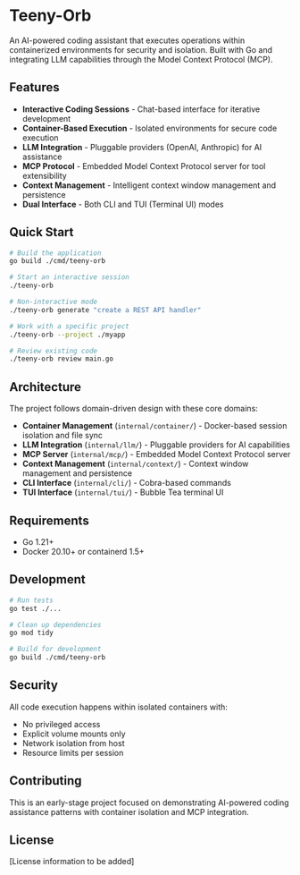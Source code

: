 # Teeny-Orb

An AI-powered coding assistant that executes operations within containerized environments for security and isolation. Built with Go and integrating LLM capabilities through the Model Context Protocol (MCP).

## Features

- **Interactive Coding Sessions** - Chat-based interface for iterative development
- **Container-Based Execution** - Isolated environments for secure code execution
- **LLM Integration** - Pluggable providers (OpenAI, Anthropic) for AI assistance
- **MCP Protocol** - Embedded Model Context Protocol server for tool extensibility
- **Context Management** - Intelligent context window management and persistence
- **Dual Interface** - Both CLI and TUI (Terminal UI) modes

## Quick Start

```bash
# Build the application
go build ./cmd/teeny-orb

# Start an interactive session
./teeny-orb

# Non-interactive mode
./teeny-orb generate "create a REST API handler"

# Work with a specific project
./teeny-orb --project ./myapp

# Review existing code
./teeny-orb review main.go
```

## Architecture

The project follows domain-driven design with these core domains:

- **Container Management** (`internal/container/`) - Docker-based session isolation and file sync
- **LLM Integration** (`internal/llm/`) - Pluggable providers for AI capabilities
- **MCP Server** (`internal/mcp/`) - Embedded Model Context Protocol server
- **Context Management** (`internal/context/`) - Context window management and persistence
- **CLI Interface** (`internal/cli/`) - Cobra-based commands
- **TUI Interface** (`internal/tui/`) - Bubble Tea terminal UI

## Requirements

- Go 1.21+
- Docker 20.10+ or containerd 1.5+

## Development

```bash
# Run tests
go test ./...

# Clean up dependencies
go mod tidy

# Build for development
go build ./cmd/teeny-orb
```

## Security

All code execution happens within isolated containers with:
- No privileged access
- Explicit volume mounts only
- Network isolation from host
- Resource limits per session

## Contributing

This is an early-stage project focused on demonstrating AI-powered coding assistance patterns with container isolation and MCP integration.

## License

[License information to be added]